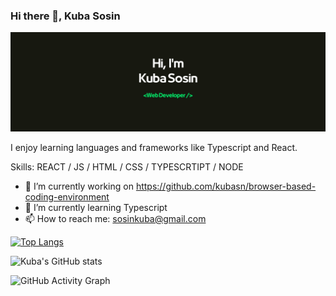 ### Hi there 👋, Kuba Sosin
![](https://github.com/kubasn/kubasn/blob/main/logo1.png)

I enjoy learning languages and frameworks like Typescript and React.

Skills: REACT / JS / HTML / CSS / TYPESCRTIPT / NODE

- 🔭 I’m currently working on https://github.com/kubasn/browser-based-coding-environment 
- 🌱 I’m currently learning Typescript 
- 📫 How to reach me: sosinkuba@gmail.com 


[![Top Langs](https://github-readme-stats.vercel.app/api/top-langs/?username=kubasn&show_icons=true&theme=tokyonight)](https://github.com/anuraghazra/github-readme-stats)

![Kuba's GitHub stats](https://github-readme-stats.vercel.app/api?username=kubasn&show_icons=true&theme=tokyonight)

![GitHub Activity Graph](https://activity-graph.herokuapp.com/graph?username=kubasn)  

